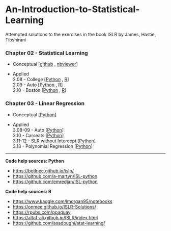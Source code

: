 # An-Introduction-to-Statistical-Learning
Attempted solutions to the exercises in the book ISLR by James, Hastie, Tibshirani

### Chapter 02 - Statistical Learning
- Conceptual   [[github](https://github.com/rahul-ahuja1/An-Introduction-to-Statistical-Learning/blob/main/with%20R/02.01-07%20-%20Statistical%20Learning%20-%20Conceptual%20Exercises.ipynb) , [nbviewer](https://nbviewer.jupyter.org/github/rahul-ahuja1/An-Introduction-to-Statistical-Learning/blob/main/with%20R/02.01-07%20-%20Statistical%20Learning%20-%20Conceptual%20Exercises.ipynb)]

- Applied  
  2.08 - College [[Python](https://nbviewer.jupyter.org/github/rahul-ahuja1/An-Introduction-to-Statistical-Learning/blob/main/with%20Python/02.08%20%28P%29%20-%20College.ipynb) , [R](https://nbviewer.jupyter.org/github/rahul-ahuja1/An-Introduction-to-Statistical-Learning/blob/main/with%20R/02.08%20%28R%29%20-%20College.ipynb)]  
  2.09 - Auto [[Python](https://nbviewer.jupyter.org/github/rahul-ahuja1/An-Introduction-to-Statistical-Learning/blob/main/with%20Python/02.09%20%28P%29%20-%20Auto.ipynb) , [R](https://rpubs.com/rahul-ahuja/islr-02-09)]  
  2.10 - Boston [[Python](https://nbviewer.jupyter.org/github/rahul-ahuja1/An-Introduction-to-Statistical-Learning/blob/main/with%20Python/02.10%20%28P%29%20-%20Boston.ipynb) , [R](https://nbviewer.jupyter.org/github/rahul-ahuja1/An-Introduction-to-Statistical-Learning/blob/main/with%20R/02.10%20%28R%29%20-%20Boston.ipynb)]  


### Chapter 03 - Linear Regression
- Conceptual   [[Python](https://nbviewer.jupyter.org/github/rahul-ahuja1/An-Introduction-to-Statistical-Learning/blob/main/with%20Python/03.01-07%20%28P%29%20-%20Linear%20Regression%20-%20Conceptual%20Exercises.ipynb)]

- Applied  
  3.08-09 - Auto [[Python](https://nbviewer.jupyter.org/github/rahul-ahuja1/An-Introduction-to-Statistical-Learning/blob/main/with%20Python/03.08-09%20%28P%29%20-%20Auto.ipynb?flush-cache=true)]  
  3.10 - Carseats [[Python](https://nbviewer.jupyter.org/github/rahul-ahuja1/An-Introduction-to-Statistical-Learning/blob/main/with%20Python/03.10%20%28P%29%20-%20Carseats.ipynb)]  
  3.11-12 - SLR without Intercept [[Python](https://nbviewer.jupyter.org/github/rahul-ahuja1/An-Introduction-to-Statistical-Learning/blob/main/with%20Python/03.11-12%20%28P%29%20-%20SLR%20without%20Intercept.ipynb)]  
  3.13 - Polynomial Regression [[Python]()]  




---
__Code help sources: Python__  
- https://botlnec.github.io/islp/
- https://github.com/a-martyn/ISL-python
- https://github.com/emredjan/ISL-python


__Code help sources: R__
- https://www.kaggle.com/lmorgan95/notebooks
- https://onmee.github.io/ISLR-Solutions/
- https://rpubs.com/ppaquay
- https://altaf-ali.github.io/ISLR/index.html
- https://github.com/asadoughi/stat-learning/




